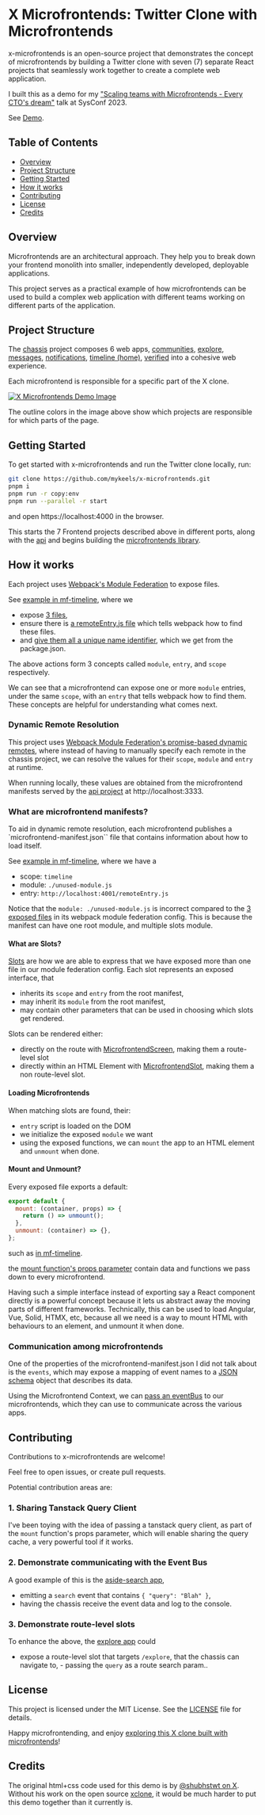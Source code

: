 # X Microfrontends: Twitter Clone with Microfrontends

x-microfrontends is an open-source project that demonstrates the concept of microfrontends by building a Twitter clone with seven (7) separate React projects that seamlessly work together to create a complete web application.

I built this as a demo for my ["Scaling teams with Microfrontends - Every CTO's dream"](https://www.papercall.io/talks/254933/children/254934) talk at SysConf 2023.

See [Demo](https://mykeels.github.io/x-microfrontends).

## Table of Contents

- [Overview](#overview)
- [Project Structure](#project-structure)
- [Getting Started](#getting-started)
- [How it works](#how-it-works)
- [Contributing](#contributing)
- [License](#license)
- [Credits](#credits)

## Overview

Microfrontends are an architectural approach. They help you to break down your frontend monolith into smaller, independently developed, deployable applications.

This project serves as a practical example of how microfrontends can be used to build a complex web application with different teams working on different parts of the application.

## Project Structure

The [chassis](./chassis/README.md) project composes 6 web apps, [communities](./mf-communities/README.md), [explore](./mf-explore/README.md), [messages](./mf-messages/README.md), [notifications](./mf-notifications/README.md), [timeline (home)](./mf-timeline/README.md), [verified](./mf-verified/README.md) into a cohesive web experience.

Each microfrontend is responsible for a specific part of the X clone.

[![X Microfrontends Demo Image](https://github.com/mykeels/rest-api-ioc-demo/assets/11996508/d835d338-2283-466e-b393-a06247a75bd2)](https://mykeels.github.io/x-microfrontends)

The outline colors in the image above show which projects are responsible for which parts of the page.

## Getting Started

To get started with x-microfrontends and run the Twitter clone locally, run:

```sh
git clone https://github.com/mykeels/x-microfrontends.git
pnpm i
pnpm run -r copy:env
pnpm run --parallel -r start
```

and open https://localhost:4000 in the browser.

This starts the 7 Frontend projects described above in different ports, along with the [api](./api/README.md) and begins building the [microfrontends library](./microfrontends/README.md).

## How it works

Each project uses [Webpack's Module Federation](https://webpack.js.org/concepts/module-federation/) to expose files.

See [example in mf-timeline](https://github.com/mykeels/x-microfrontends/blob/master/mf-timeline/config-overrides.js#L16-L45), where we

- expose [3 files](https://github.com/mykeels/x-microfrontends/blob/master/mf-timeline/config-overrides.js#L19-L23),
- ensure there is [a remoteEntry.js file](https://github.com/mykeels/x-microfrontends/blob/master/mf-timeline/config-overrides.js#L18) which tells webpack how to find these files.
- and [give them all a unique name identifier](https://github.com/mykeels/x-microfrontends/blob/master/mf-timeline/config-overrides.js#L17), which we get from the package.json.

The above actions form 3 concepts called `module`, `entry`, and `scope` respectively.

We can see that a microfrontend can expose one or more `module` entries, under the same `scope`, with an `entry` that tells webpack how to find them. These concepts are helpful for understanding what comes next.

### Dynamic Remote Resolution

This project uses [Webpack Module Federation's promise-based dynamic remotes](https://webpack.js.org/concepts/module-federation/#promise-based-dynamic-remotes), where instead of having to manually specify each remote in the chassis project, we can resolve the values for their `scope`, `module` and `entry` at runtime.

When running locally, these values are obtained from the microfrontend manifests served by the [api project](./api/README.md) at http://localhost:3333.

### What are microfrontend manifests?

To aid in dynamic remote resolution, each microfrontend publishes a `microfrontend-manifest.json`` file that contains information about how to load itself.

See [example in mf-timeline](https://github.com/mykeels/x-microfrontends/blob/master/mf-timeline/public/microfrontend-manifest.json#L1-L28), where we have a

- scope: `timeline`
- module: `./unused-module.js`
- entry: `http://localhost:4001/remoteEntry.js`

Notice that the `module: ./unused-module.js` is incorrect compared to the [3 exposed files](https://github.com/mykeels/x-microfrontends/blob/master/mf-timeline/config-overrides.js#L19-L23) in its webpack module federation config. This is because the manifest can have one root module, and multiple slots module.

#### What are Slots?

[Slots](https://github.com/mykeels/x-microfrontends/blob/master/mf-timeline/public/microfrontend-manifest.json#L6-L27) are how we are able to express that we have exposed more than one file in our module federation config. Each slot represents an exposed interface, that

- inherits its `scope` and `entry` from the root manifest,
- may inherit its `module` from the root manifest,
- may contain other parameters that can be used in choosing which slots get rendered.

Slots can be rendered either:

- directly on the route with [MicrofrontendScreen](./microfrontends/src/components/MicrofrontendScreen/README.md), making them a route-level slot
- directly within an HTML Element with [MicrofrontendSlot](./microfrontends/src/components/MicrofrontendSlot/README.md), making them a non route-level slot.

#### Loading Microfrontends

When matching slots are found, their:

- `entry` script is loaded on the DOM
- we initialize the exposed `module` we want
- using the exposed functions, we can `mount` the app to an HTML element and `unmount` when done.

#### Mount and Unmount?

Every exposed file exports a default:

```js
export default {
  mount: (container, props) => {
    return () => unmount();
  },
  unmount: (container) => {},
};
```

such as [in mf-timeline](https://github.com/mykeels/x-microfrontends/blob/master/mf-timeline/src/timeline.tsx#L818-L840).

the [mount function's props parameter](https://github.com/mykeels/x-microfrontends/blob/master/microfrontends/src/components/Microfrontend/Microfrontend.types.ts#L56-L65) contain data and functions we pass down to every microfrontend.

Having such a simple interface instead of exporting say a React component directly is a powerful concept because it lets us abstract away the moving parts of different frameworks. Technically, this can be used to load Angular, Vue, Solid, HTMX, etc, because all we need is a way to mount HTML with behaviours to an element, and unmount it when done.

### Communication among microfrontends

One of the properties of the microfrontend-manifest.json I did not talk about is the `events`, which may expose a mapping of event names to a [JSON schema](https://json-schema.org/) object that describes its data.

Using the Microfrontend Context, we can [pass an eventBus](https://github.com/mykeels/x-microfrontends/blob/master/chassis/src/components/AppRouter.tsx#L77) to our microfrontends, which they can use to communicate across the various apps.

## Contributing

Contributions to x-microfrontends are welcome!

Feel free to open issues, or create pull requests.

Potential contribution areas are:

### 1. Sharing Tanstack Query Client

I've been toying with the idea of passing a tanstack query client, as part of the `mount` function's props parameter, which will enable sharing the query cache, a very powerful tool if it works.

### 2. Demonstrate communicating with the Event Bus

A good example of this is the [aside-search app](https://github.com/mykeels/x-microfrontends/blob/master/mf-explore/src/aside-search.tsx#L12-L29),

- emitting a `search` event that contains `{ "query": "Blah" }`,
- having the chassis receive the event data and log to the console.

### 3. Demonstrate route-level slots

To enhance the above, the [explore app](https://github.com/mykeels/x-microfrontends/blob/master/mf-explore/config-overrides.js#L20-L22) could

- expose a route-level slot that targets `/explore`, that the chassis can navigate to, - passing the `query` as a route search param..

## License

This project is licensed under the MIT License. See the [LICENSE](./LICENSE) file for details.

Happy microfrontending, and enjoy [exploring this X clone built with microfrontends](https://mykeels.github.io/x-microfrontends)!

## Credits

The original html+css code used for this demo is by [@shubhstwt on X](https://twitter.com/shubhstwt/status/1692968496010015203). Without his work on the open source [xclone](https://github.com/shubhsharma19/xclone), it would be much harder to put this demo together than it currently is.
